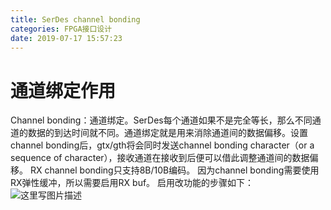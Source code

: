 ```yaml
---
title: SerDes channel bonding
categories: FPGA接口设计
date: 2019-07-17 15:57:23
---
```

# 通道绑定作用
Channel bonding：通道绑定。SerDes每个通道如果不是完全等长，那么不同通道的数据的到达时间就不同。通道绑定就是用来消除通道间的数据偏移。设置channel bonding后，gtx/gth将会同时发送channel bonding character（or a sequence of character），接收通道在接收到后便可以借此调整通道间的数据偏移。
RX channel bonding只支持8B/10B编码。
因为channel bonding需要使用RX弹性缓冲，所以需要启用RX buf。
启用改功能的步骤如下：
![这里写图片描述](https://img-blog.csdn.net/20180523201901902?watermark/2/text/aHR0cHM6Ly9ibG9nLmNzZG4ubmV0L3dfd2VpbGFu/font/5a6L5L2T/fontsize/400/fill/I0JBQkFCMA==/dissolve/70)

